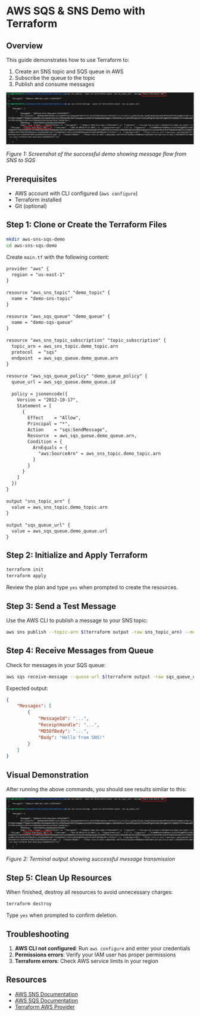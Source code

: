 # AWS SQS & SNS Demo with Terraform

## Overview
This guide demonstrates how to use Terraform to:
1. Create an SNS topic and SQS queue in AWS
2. Subscribe the queue to the topic
3. Publish and consume messages

![AWS SQS & SNS Demo](sqs_sns.png)

*Figure 1: Screenshot of the successful demo showing message flow from SNS to SQS*

## Prerequisites
- AWS account with CLI configured (`aws configure`)
- Terraform installed
- Git (optional)

## Step 1: Clone or Create the Terraform Files

```bash
mkdir aws-sns-sqs-demo
cd aws-sns-sqs-demo
```

Create `main.tf` with the following content:

```hcl
provider "aws" {
  region = "us-east-1"
}

resource "aws_sns_topic" "demo_topic" {
  name = "demo-sns-topic"
}

resource "aws_sqs_queue" "demo_queue" {
  name = "demo-sqs-queue"
}

resource "aws_sns_topic_subscription" "topic_subscription" {
  topic_arn = aws_sns_topic.demo_topic.arn
  protocol  = "sqs"
  endpoint  = aws_sqs_queue.demo_queue.arn
}

resource "aws_sqs_queue_policy" "demo_queue_policy" {
  queue_url = aws_sqs_queue.demo_queue.id

  policy = jsonencode({
    Version = "2012-10-17",
    Statement = [
      {
        Effect    = "Allow",
        Principal = "*",
        Action    = "sqs:SendMessage",
        Resource  = aws_sqs_queue.demo_queue.arn,
        Condition = {
          ArnEquals = {
            "aws:SourceArn" = aws_sns_topic.demo_topic.arn
          }
        }
      }
    ]
  })
}

output "sns_topic_arn" {
  value = aws_sns_topic.demo_topic.arn
}

output "sqs_queue_url" {
  value = aws_sqs_queue.demo_queue.url
}
```

## Step 2: Initialize and Apply Terraform

```bash
terraform init
terraform apply
```

Review the plan and type `yes` when prompted to create the resources.

## Step 3: Send a Test Message

Use the AWS CLI to publish a message to your SNS topic:

```bash
aws sns publish --topic-arn $(terraform output -raw sns_topic_arn) --message "Hello from SNS!"
```

## Step 4: Receive Messages from Queue

Check for messages in your SQS queue:

```bash
aws sqs receive-message --queue-url $(terraform output -raw sqs_queue_url)
```

Expected output:
```json
{
    "Messages": [
        {
            "MessageId": "...",
            "ReceiptHandle": "...",
            "MD5OfBody": "...",
            "Body": "Hello from SNS!"
        }
    ]
}
```

## Visual Demonstration

After running the above commands, you should see results similar to this:

![Terminal Output](sqs_sns.png)

*Figure 2: Terminal output showing successful message transmission*

## Step 5: Clean Up Resources

When finished, destroy all resources to avoid unnecessary charges:

```bash
terraform destroy
```

Type `yes` when prompted to confirm deletion.

## Troubleshooting

1. **AWS CLI not configured**: Run `aws configure` and enter your credentials
2. **Permissions errors**: Verify your IAM user has proper permissions
3. **Terraform errors**: Check AWS service limits in your region

## Resources

- [AWS SNS Documentation](https://docs.aws.amazon.com/sns/latest/dg/welcome.html)
- [AWS SQS Documentation](https://docs.aws.amazon.com/AWSSimpleQueueService/latest/SQSDeveloperGuide/welcome.html)
- [Terraform AWS Provider](https://registry.terraform.io/providers/hashicorp/aws/latest/docs)
